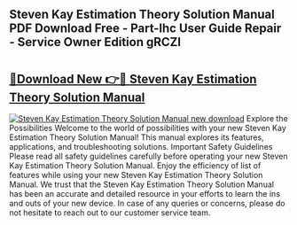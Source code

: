 ## Steven Kay Estimation Theory Solution Manual PDF Download Free - Part-lhc User Guide Repair - Service Owner Edition gRCZl

# <h2><a href="http://bc71623.oget.top/?id=Steven+Kay+Estimation+Theory+Solution+Manual">🔗Download New 👉🔴 Steven Kay Estimation Theory Solution Manual</a></h2>

[![Steven Kay Estimation Theory Solution Manual new download](https://i.imgur.com/5g1atiW.png)](http://bc71623.oget.top/?id=Steven+Kay+Estimation+Theory+Solution+Manual)
Explore the Possibilities Welcome to the world of possibilities with your new Steven Kay Estimation Theory Solution Manual! This manual explores its features, applications, and troubleshooting solutions. Important Safety Guidelines Please read all safety guidelines carefully before operating your new Steven Kay Estimation Theory Solution Manual. Enjoy the efficiency of list of features while using your new Steven Kay Estimation Theory Solution Manual. We trust that the Steven Kay Estimation Theory Solution Manual has been an accurate and detailed resource in your efforts to learn the ins and outs of your new device. In case of any queries or concerns, please do not hesitate to reach out to our customer service team.
